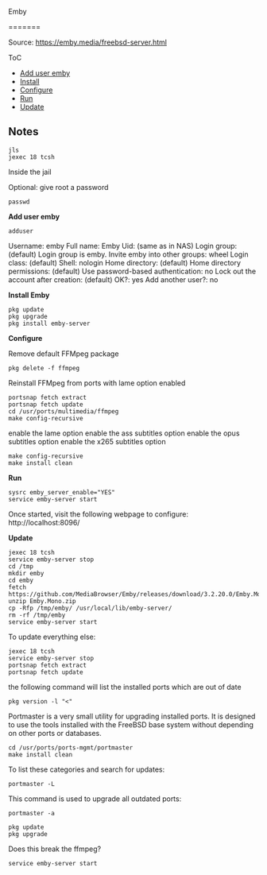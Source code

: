 Emby


=======

Source: https://emby.media/freebsd-server.html


ToC

+ [Add user emby](#useremby)
+ [Install](#install)
+ [Configure](#configure)
+ [Run](#run)
+ [Update](#update)



Notes
-----

```
jls
jexec 18 tcsh
```



Inside the jail

Optional: give root a password
```
passwd
```

**Add user emby<a name="#useremby">**

```
adduser
```
Username: emby
Full name: Emby
Uid: (same as in NAS)
Login group: (default)
Login group is emby. Invite emby into other groups: wheel
Login class: (default)
Shell: nologin
Home directory: (default)
Home directory permissions: (default)
Use password-based authentication: no
Lock out the account after creation: (default)
OK?: yes
Add another user?: no




**Install Emby<a name="#install">**


```
pkg update
pkg upgrade
pkg install emby-server
```


**Configure<a name="#configure">**


Remove default FFMpeg package

```
pkg delete -f ffmpeg
```


Reinstall FFMpeg from ports with lame option enabled
```
portsnap fetch extract
portsnap fetch update
cd /usr/ports/multimedia/ffmpeg
make config-recursive
```
enable the lame option
enable the ass subtitles option
enable the opus subtitles option
enable the x265 subtitles option
```
make config-recursive
make install clean
```

**Run<a name="#run">**

```
sysrc emby_server_enable="YES"
service emby-server start
```

Once started, visit the following webpage to configure: http://localhost:8096/


**Update<a name="#update">**

```
jexec 18 tcsh
service emby-server stop
cd /tmp
mkdir emby
cd emby
fetch https://github.com/MediaBrowser/Emby/releases/download/3.2.20.0/Emby.Mono.zip
unzip Emby.Mono.zip
cp -Rfp /tmp/emby/ /usr/local/lib/emby-server/
rm -rf /tmp/emby
service emby-server start
```
To update everything else:
```
jexec 18 tcsh
service emby-server stop
portsnap fetch extract
portsnap fetch update
```
the following command will list the installed ports which are out of date
```
pkg version -l "<"
```
Portmaster is a very small utility for upgrading installed ports. It is designed to use the tools installed with the FreeBSD base system without depending on other ports or databases.
```
cd /usr/ports/ports-mgmt/portmaster
make install clean
```
To list these categories and search for updates:
```
portmaster -L
```
This command is used to upgrade all outdated ports:
```
portmaster -a
```

```
pkg update
pkg upgrade
```
Does this break the ffmpeg?
```
service emby-server start
```